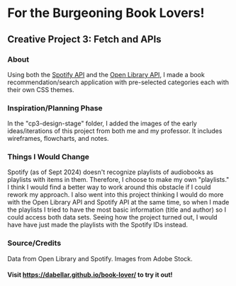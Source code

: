 # For the Burgeoning Book Lovers!
## Creative Project 3: Fetch and APIs

### About
Using both the [Spotify API](https://developer.spotify.com/documentation/web-api) and the [Open Library API](https://openlibrary.org/developers/api), I made a book recommendation/search application with pre-selected categories each with their own CSS themes. 

### Inspiration/Planning Phase
In the "cp3-design-stage" folder, I added the images of the early ideas/iterations of this project from both me and my professor. It includes wireframes, flowcharts, and notes.

### Things I Would Change
Spotify (as of Sept 2024) doesn't recognize playlists of audiobooks as playlists with items in them. Therefore, I choose to make my own "playlists." I think I would find a better way to work around this obstacle if I could rework my approach. I also went into this project thinking I would do more with the Open Library API and Spotify API at the same time, so when I made the playlists I tried to have the most basic information (title and author) so I could access both data sets. Seeing how the project turned out, I would have have just made the playlists with the Spotify IDs instead.

### Source/Credits
Data from Open Library and Spotify. Images from Adobe Stock.

#### Visit https://dabellar.github.io/book-lover/ to try it out!
